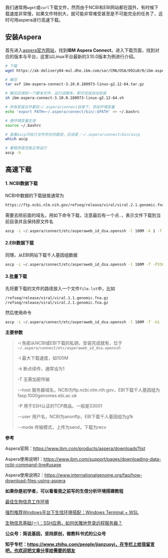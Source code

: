 我们通常用`wget`或`curl`下载文件，然而由于NCBI和EBI网站都在国外，有时候下载速度非常慢，如果文件特别大，就可能非常难受甚至是不可能完全的任务了，这时可用aspera进行高速下载。



## 安装Aspera

首先进入[aspera官方网站](https://www.ibm.com/products/aspera/downloads?list)，找到**IBM Aspera Connect**，进入下载页面，找到对应的版本与平台，这里以Linux平台最新的3.10.0版本为例进行介绍。

```bash
# 下载
wget https://ak-delivery04-mul.dhe.ibm.com/sar/CMA/OSA/092u0/0/ibm-aspera-connect-3.10.0.180973-linux-g2.12-64.tar.gz

# 解压
tar xvf ibm-aspera-connect-3.10.0.180973-linux-g2.12-64.tar.gz

# 解压后得到一个脚本文件，运行该脚本，即可完成自动安装
sh ibm-aspera-connect-3.10.0.180973-linux-g2.12-64.sh

# 所有安装文件都在~/.aspera/connect目录下，添加环境变量
echo 'export PATH=~/.aspera/connect/bin/:$PATH' >> ~/.bashrc

# 使环境变量生效
source ~/.bashrc

# 查看ascp可执行文件所在的路径，应该是：~/.aspera/connect/bin/ascp
which ascp

# 看程序是否能正常运行
ascp -h
```



## 高速下载

#### 1. NCBI数据下载

NCBI中数据的下载链接通常为

```bash
https://ftp.ncbi.nlm.nih.gov/refseq/release/viral/viral.2.1.genomic.fna.gz
```

需要去除前面的域名，用如下命令下载，注意最后有一个点`.`，表示文件下载到当前目录并且保持原文件名

```bash
ascp -i ~/.aspera/connect/etc/asperaweb_id_dsa.openssh -l 100M -k 1 -T anonftp@ftp.ncbi.nlm.nih.gov:/refseq/release/viral/viral.2.1.genomic.fna.gz .
```



#### 2.EBI数据下载

同理，从EBI网站下载千人基因组数据

```bash
ascp -i ~/.aspera/connect/etc/asperaweb_id_dsa.openssh -l 100M -T -P33001 fasp-g1k@fasp.1000genomes.ebi.ac.uk:vol1/ftp/release/20100804/ALL.2of4intersection.20100804.genotypes.vcf.gz .
```



#### 3.批量下载

先将要下载的文件的路径放入一个文件`file.lst`中，比如

```bash
/refseq/release/viral/viral.1.1.genomic.fna.gz
/refseq/release/viral/viral.2.1.genomic.fna.gz
```

然后使用命令

```bash
ascp -i ~/.aspera/connect/etc/asperaweb_id_dsa.openssh -l 100M -T -k1 --mode recv --host ftp.ncbi.nlm.nih.gov --user anonftp --file-list file.lst .
```



**主要参数**

>-i    免密从NCBI或EBI下载的私钥，安装完成就有，位于`~/.aspera/connect/etc/asperaweb_id_dsa.openssh`
>
>-l    最大下载速度，如100M
>
>-k    断点续传，通常设为1
>
>-T	无需加密传输
>
>--host    服务器域名，NCBI为ftp.ncbi.nlm.nih.gov，EBI下载千人基因组为fasp.1000genomes.ebi.ac.uk
>
>-P    用于SSH认证的TCP商品，一般是33001
>
>--user    用户名，NCBI为anonftp，EBI下载千人基因组为g1k
>
>--mode    传输模式，上传为send，下载为recv



**参考**

Aspera官网：https://www.ibm.com/products/aspera/downloads?list

Aspera使用说明1：https://www.ibm.com/support/pages/downloading-data-ncbi-command-line#usage

Aspera使用说明2：https://www.internationalgenome.org/faq/how-download-files-using-aspera



**如果你是初学者，可以看看我之前写的生信分析环境搭建教程**

[最佳生物信息工作环境](https://mp.weixin.qq.com/s?__biz=MzIxMjQxMDYxNA==&mid=2247483786&idx=1&sn=4a479fd3e19eb98c6bc3ef1299940f2b&chksm=9747c813a0304105f9803547ad08e93012de7c2c0cafb3783964011952808806304b42c6c482&token=1542872772&lang=zh_CN#rd)

[强烈推荐Windows平台下生信环境搭配：Windows Terminal + WSL](https://mp.weixin.qq.com/s?__biz=MzIxMjQxMDYxNA==&mid=2247483800&idx=1&sn=4ec51c872c2675fd33d95464b7d08c02&chksm=9747c801a030411705b99aad29d8562a1d9710054cfd7040c48c402a8cb2fcfccc34a5d08961&token=1542872772&lang=zh_CN#rd)

[生物信息基础(一)：SSH应用，如何优雅地登录远程服务器？](https://mp.weixin.qq.com/s?__biz=MzIxMjQxMDYxNA==&mid=2247483758&idx=1&sn=5155153ee8fc147f3e9e049235cc9c09&chksm=9747c8f7a03041e1651217879f7a546292ffcf4f0487b7eb7d95af1e333f10cd64e51862abdd&token=1542872772&lang=zh_CN#rd)



**公众号：简说基因，坚持原创，做教科书式的公众号**

**知乎专栏：https://www.zhihu.com/people/jianzuoyi，在专栏上给我留言吧，也欢迎把文章分享给需要的朋友**

